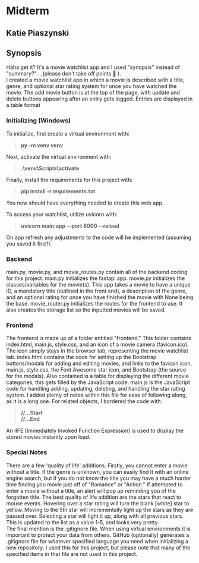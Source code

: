 # Midterm
## Katie Piaszynski

## Synopsis   
Haha get it? It's a movie watchlist app and I used "synopsis" instead of "summary?" ...(please don't take off points 🙂 ).   
I created a movie watchlist app in which a movie is described with a title, genre, and optional star rating system for once you have watched the movie. The add movie button is at the top of the page, with update and delete buttons appearing after an entry gets logged. Entries are displayed in a table format


### Initializing (Windows)
To initialize, first create a virtual environment with:    
> **py -m venv venv**   
       
Next, activate the virtual environment with:      
> **.\venv\Scripts\activate**     
      
Finally, install the requirements for this project with:      
> **pip install -r requirements.txt**     
     
You now should have everything needed to create this web app.     
    
To access your watchlist, utilize uvicorn with:     
> **uvicorn main:app --port 8000 --reload**     
      
On app refresh any adjustments to the code will be implemented (assuming you saved it first!).    

### Backend
main.py, movie.py, and movie_routes.py contain all of the backend coding for this project. main.py initializes the fastapi app. movie.py initializes the classes/variables for the movie(s). This app takes a movie to have a unique ID, a mandatory title (outlined in the front end), a description of the genre, and an optional rating for once you have finished the movie with None being the base. movie_router.py initializes the routes for the frontend to use. It also creates the storage list so the inputted movies will be saved.
          

### Frontend
The frontend is made up of a folder entitled "frontend." This folder contains index.html, main.js, style.css, and an icon of a movie camera (favicon.ico). The icon simply stays in the browser tab, representing the movie watchlist tab. index.html contains the code for setting up the Bootstrap buttons/modals for adding and editing movies, and links to the favicon icon, main.js, style.css, the Font Awesome star icon, and Bootstrap (the source for the modals). Also contained is a table for displaying the different movie categories, this gets filled by the JavaScript code. main.js is the JavaScript code for handling adding, updating, deleting, and handling the star rating system. I added plenty of notes within this file for ease of following along, as it is a long one. For related objects, I bordered the code with:       
> **//...Start**            
> **//...End**              

An IIFE (Immediately Invoked Function Expression) is used to display the stored movies instantly upon load.          
       
### Special Notes       
There are a few 'quality of life' additions. Firstly, you cannot enter a movie without a title. If the genre is unknown, you can easily find it with an online engine search, but if you do not know the title you may have a much harder time finding you movie just off of "Romance" or "Action." If attempted to enter a movie without a title, an alert will pop up reminding you of the forgotten title. The best quality of life addition are the stars that react to mouse events. Hovering over a star rating will turn the blank [white] star to yellow. Moving to the 5th star will incrementally light up the stars as they are passed over. Selecting a star will light it up, along with all previous stars. This is updated to the list as a value 1-5, and looks very pretty.      
The final mention is the .gitignore file. When using virtual environments it is important to protect your data from others. GitHub (optionally) generates a .gitignore file for whatever specified language you need when initializing a new repository. I used this for this project, but please note that many of the specified items in that file are not used in this project. 
